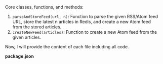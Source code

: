 Core classes, functions, and methods:

1. `parseAndStoreFeed(url, n)`: Function to parse the given RSS/Atom feed URL, store the latest n articles in Redis, and create a new Atom feed from the stored articles.
2. `createNewFeed(articles)`: Function to create a new Atom feed from the given articles.

Now, I will provide the content of each file including all code.

**package.json**
